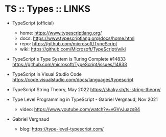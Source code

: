 # TS :: Types :: LINKS

* TypeScript (official)
  - home: https://www.typescriptlang.org/
  - docs: https://www.typescriptlang.org/docs/home.html
  - repo: https://github.com/microsoft/TypeScript
  - wiki: https://github.com/Microsoft/TypeScript/wiki

* TypeScript's Type System is Turing Complete #14833
  https://github.com/microsoft/TypeScript/issues/14833

* TypeScript in Visual Studio Code
  https://code.visualstudio.com/docs/languages/typescript

* TypeScript String Theory, May 2022
  https://shaky.sh/ts-string-theory/

* Type Level Programming in TypeScript - Gabriel Vergnaud, Nov 2021
  - video: https://www.youtube.com/watch?v=vGVvJuazs84
* Gabriel Vergnaud
  - blog: https://type-level-typescript.com/
